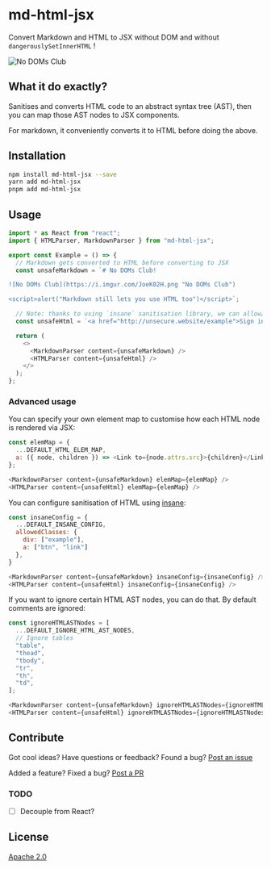 # md-html-jsx

Convert Markdown and HTML to JSX without DOM and without `dangerouslySetInnerHTML` !

![No DOMs Club](https://i.imgur.com/JoeK02H.png "No DOMs Club")

## What it do exactly?

Sanitises and converts HTML code to an abstract syntax tree (AST), then you can map those AST nodes to JSX components.

For markdown, it conveniently converts it to HTML before doing the above.

## Installation

```sh
npm install md-html-jsx --save
yarn add md-html-jsx
pnpm add md-html-jsx
```

## Usage

```js
import * as React from "react";
import { HTMLParser, MarkdownParser } from "md-html-jsx";

export const Example = () => {
  // Markdown gets converted to HTML before converting to JSX
  const unsafeMarkdown = `# No DOMs Club!

![No DOMs Club](https://i.imgur.com/JoeK02H.png "No DOMs Club")

<script>alert("Markdown still lets you use HTML too")</script>`;

  // Note: thanks to using `insane` sanitisation library, we can allow/deny certain tags/link schemes/etc.
  const unsafeHtml = `<a href="http://unsecure.website/example">Sign in</a>`;

  return (
    <>
      <MarkdownParser content={unsafeMarkdown} />
      <HTMLParser content={unsafeHtml} />
    </>
  );
};
```

### Advanced usage

You can specify your own element map to customise how each HTML node is rendered via JSX:

```js
const elemMap = {
  ...DEFAULT_HTML_ELEM_MAP,
  a: ({ node, children }) => <Link to={node.attrs.src}>{children}</Link>,
};

<MarkdownParser content={unsafeMarkdown} elemMap={elemMap} />
<HTMLParser content={unsafeHtml} elemMap={elemMap} />
```

You can configure sanitisation of HTML using [insane](https://www.npmjs.com/package/insane):

```js
const insaneConfig = {
  ...DEFAULT_INSANE_CONFIG,
  allowedClasses: {
    div: ["example"],
    a: ["btn", "link"]
  },
}

<MarkdownParser content={unsafeMarkdown} insaneConfig={insaneConfig} />
<HTMLParser content={unsafeHtml} insaneConfig={insaneConfig} />
```

If you want to ignore certain HTML AST nodes, you can do that. By default comments are ignored:

```js
const ignoreHTMLASTNodes = [
  ...DEFAULT_IGNORE_HTML_AST_NODES,
  // Ignore tables
  "table",
  "thead",
  "tbody",
  "tr",
  "th",
  "td",
];

<MarkdownParser content={unsafeMarkdown} ignoreHTMLASTNodes={ignoreHTMLASTNodes} />
<HTMLParser content={unsafeHtml} ignoreHTMLASTNodes={ignoreHTMLASTNodes} />
```

## Contribute

Got cool ideas? Have questions or feedback? Found a bug? [Post an issue](https://github.com/lvl99/md-html-jsx/issues)

Added a feature? Fixed a bug? [Post a PR](https://github.com/lvl99/md-html-jsx/compare)

### TODO

- [ ] Decouple from React?

## License

[Apache 2.0](LICENSE)

